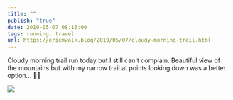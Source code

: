 ```yaml
---
title: ""
publish: "true"
date: 2019-05-07 08:16:00
tags: running, travel
url: https://ericmwalk.blog/2019/05/07/cloudy-morning-trail.html
---
```


Cloudy morning trail run today but I still can't complain. Beautiful view of the mountains but with my narrow trail at points looking down was a better option... 🏃‍♂️

![](https://ericmwalk.blog/uploads/2022/551d9ead58.jpg)